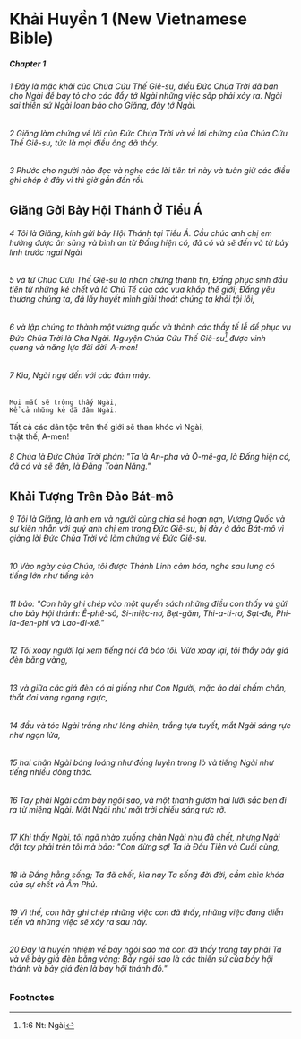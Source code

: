 
# Khải Huyền 1 (New Vietnamese Bible)
##### Chapter 1
###### 1 Đây là mặc khải của Chúa Cứu Thế Giê-su, điều Đức Chúa Trời đã ban cho Ngài để bày tỏ cho các đầy tớ Ngài những việc sắp phải xảy ra. Ngài sai thiên sứ Ngài loan báo cho Giăng, đầy tớ Ngài.  
###### 2 Giăng làm chứng về lời của Đức Chúa Trời và về lời chứng của Chúa Cứu Thế Giê-su, tức là mọi điều ông đã thấy.  
###### 3 Phước cho người nào đọc và nghe các lời tiên tri này và tuân giữ các điều ghi chép ở đây vì thì giờ gần đến rồi.

## Giăng Gởi Bảy Hội Thánh Ở Tiểu Á

###### 4 Tôi là Giăng, kính gửi bảy Hội Thánh tại Tiểu Á. Cầu chúc anh chị em hưởng được ân sủng và bình an từ Đấng hiện có, đã có và sẽ đến và từ bảy linh trước ngai Ngài  
###### 5 và từ Chúa Cứu Thế Giê-su là nhân chứng thành tín, Đấng phục sinh đầu tiên từ những kẻ chết và là Chủ Tể của các vua khắp thế giới; Đấng yêu thương chúng ta, đã lấy huyết mình giải thoát chúng ta khỏi tội lỗi,  
###### 6 và lập chúng ta thành một vương quốc và thành các thầy tế lễ để phục vụ Đức Chúa Trời là Cha Ngài. Nguyện Chúa Cứu Thế Giê-su[^a] được vinh quang và năng lực đời đời. A-men!

###### 7 Kìa, Ngài ngự đến với các đám mây.  
    Mọi mắt sẽ trông thấy Ngài,  
    Kể cả những kẻ đã đâm Ngài.  
Tất cả các dân tộc trên thế giới sẽ than khóc vì Ngài,  
thật thế, A-men!

###### 8 Chúa là Đức Chúa Trời phán: "Ta là An-pha và Ô-mê-ga, là Đấng hiện có, đã có và sẽ đến, là Đấng Toàn Năng."

## Khải Tượng Trên Đảo Bát-mô

###### 9 Tôi là Giăng, là anh em và người cùng chia sẻ hoạn nạn, Vương Quốc và sự kiên nhẫn với quý anh chị em trong Đức Giê-su, bị đày ở đảo Bát-mô vì giảng lời Đức Chúa Trời và làm chứng về Đức Giê-su.  
###### 10 Vào ngày của Chúa, tôi được Thánh Linh cảm hóa, nghe sau lưng có tiếng lớn như tiếng kèn  
###### 11 bảo: "Con hãy ghi chép vào một quyển sách những điều con thấy và gửi cho bảy Hội thánh: Ê-phê-sô, Si-miệc-nơ, Bẹt-găm, Thi-a-ti-rơ, Sạt-đe, Phi-la-đen-phi và Lao-đi-xê."

###### 12 Tôi xoay người lại xem tiếng nói đã bảo tôi. Vừa xoay lại, tôi thấy bảy giá đèn bằng vàng,  
###### 13 và giữa các giá đèn có ai giống như Con Người, mặc áo dài chấm chân, thắt đai vàng ngang ngực,  
###### 14 đầu và tóc Ngài trắng như lông chiên, trắng tựa tuyết, mắt Ngài sáng rực như ngọn lửa,  
###### 15 hai chân Ngài bóng loáng như đồng luyện trong lò và tiếng Ngài như tiếng nhiều dòng thác.  
###### 16 Tay phải Ngài cầm bảy ngôi sao, và một thanh gươm hai lưỡi sắc bén đi ra từ miệng Ngài. Mặt Ngài như mặt trời chiếu sáng rực rỡ.

###### 17 Khi thấy Ngài, tôi ngã nhào xuống chân Ngài như đã chết, nhưng Ngài đặt tay phải trên tôi mà bảo: "Con đừng sợ! Ta là Đầu Tiên và Cuối cùng,  
###### 18 là Đấng hằng sống; Ta đã chết, kìa nay Ta sống đời đời, cầm chìa khóa của sự chết và Âm Phủ.

###### 19 Vì thế, con hãy ghi chép những việc con đã thấy, những việc đang diễn tiến và những việc sẽ xảy ra sau này.  
###### 20 Đây là huyền nhiệm về bảy ngôi sao mà con đã thấy trong tay phải Ta và về bảy giá đèn bằng vàng: Bảy ngôi sao là các thiên sứ của bảy hội thánh và bảy giá đèn là bảy hội thánh đó."

### Footnotes
[^a]: 1:6 Nt: Ngài

